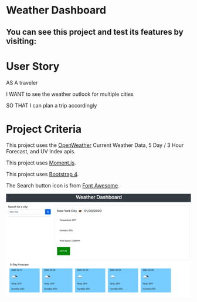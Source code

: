 # Weather Dashboard

## You can see this project and test its features by visiting: 

# User Story
 AS A traveler

I WANT to see the weather outlook for multiple cities

SO THAT I can plan a trip accordingly

# Project Criteria 

This project uses the [OpenWeather](https://openweathermap.org/api) Current Weather Data, 5 Day / 3 Hour Forecast, and UV Index apis.

This project uses [Moment.js](https://momentjs.com/).

This project uses [Bootstrap 4](https://getbootstrap.com/).

The Search button icon is from [Font Awesome](https://fontawesome.com/).


![Project Snippet ](projectsnippet.png)